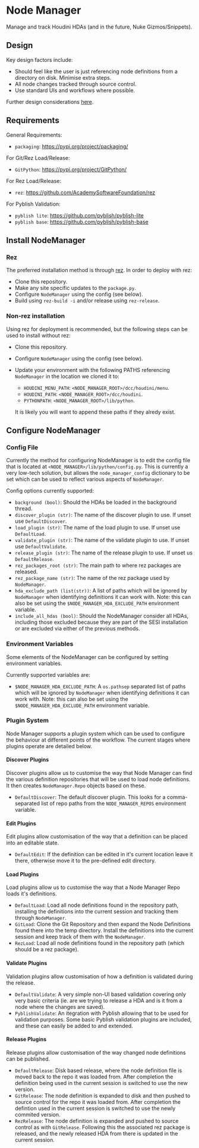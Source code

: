 # Node Manager
Manage and track Houdini HDAs (and in the future, Nuke Gizmos/Snippets).

## Design
Key design factors include:
- Should feel like the user is just referencing node definitions from a directory on disk. Minimise extra steps.
- All node changes tracked through source control.
- Use standard UIs and workflows where possible.

Further design considerations [here](docs/design.md).

## Requirements
General Requirements:
- `packaging`: https://pypi.org/project/packaging/

For Git/Rez Load/Release:
- `GitPython`: https://pypi.org/project/GitPython/

For Rez Load/Release:
- `rez`: https://github.com/AcademySoftwareFoundation/rez

For Pyblish Validation:
- `pyblish lite`: https://github.com/pyblish/pyblish-lite
- `pyblish base`: https://github.com/pyblish/pyblish-base

## Install NodeManager
### Rez
The preferred installation method is through [rez](https://github.com/AcademySoftwareFoundation/rez). In order to deploy with rez:
- Clone this repository.
- Make any site specific updates to the `package.py`.
- Configure `NodeManager` using the config (see below).
- Build using `rez-build -i` and/or release using `rez-release`.

### Non-rez installation
Using rez for deployment is recommended, but the following steps can be used to install without rez:
- Clone this repository.
- Configure `NodeManager` using the config (see below).
- Update your environment with the following PATHS referencing `NodeManager` in the location we cloned it to:
  - `HOUDINI_MENU_PATH`: `<NODE_MANAGER_ROOT>/dcc/houdini/menu`.
  - `HOUDINI_PATH`: `<NODE_MANAGER_ROOT>/dcc/houdini`.
  - `PYTHONPATH`: `<NODE_MANAGER_ROOT>/lib/python`.
  
  It is likely you will want to append these paths if they alredy exist.

## Configure NodeManager
### Config File
Currently the method for configuring NodeManager is to edit the config file that is located at `<NODE_MANAGER>/lib/python/config.py`. This is currently a very low-tech solution, but allows the `node_manager_config` dictionary to be set which can be used to reflect various aspects of `NodeManager`.

Config options currently supported:
- `background (bool)`: Should the HDAs be loaded in the background thread.
- `discover_plugin (str)`: The name of the discover plugin to use. If unset use `DefaultDiscover`.
- `load_plugin (str)`: The name of the load plugin to use. If unset use `DefaultLoad`.
- `validate_plugin (str)`: The name of the validate plugin to use. If unset use `DefaultValidate`.
- `release_plugin (str)`: The name of the release plugin to use. If unset us `DefaultRelease`.
- `rez_packages_root (str)`: The main path to where rez packages are released.
- `rez_package_name (str)`: The name of the rez package used by `NodeManager`.
- `hda_exclude_path (list(str))`: A list of paths which will be ignored by `NodeManager` when identifying definitions it can work with. Note: this can also be set using the `$NODE_MANAGER_HDA_EXCLUDE_PATH` environment variable.
- `include_all_hdas (bool)`: Should the NodeManager consider all HDAs, including those excluded because they are part of the SESI installation or are excluded via either of the previous methods.

### Environment Variables
Some elements of the NodeManager can be configured by setting environment variables.

Currently supported variables are:
- `$NODE_MANAGER_HDA_EXCLUDE_PATH`: A `os.pathsep` separated list of paths which will be ignored by `NodeManager` when identifying definitions it can work with. Note: this can also be set using the `$NODE_MANAGER_HDA_EXCLUDE_PATH` environment variable.

### Plugin System
Node Manager supports a plugin system which can be used to configure the behaviour at different points of the workflow. The current stages where plugins operate are detailed below.

#### Discover Plugins
Discover plugins allow us to customise the way that Node Manager can find the various definition repositories that will be used to load node definitions. It then creates `NodeManager.Repo` objects based on these.

- `DefaultDiscover`: The default discover plugin. This looks for a comma-separated list of repo paths from the `NODE_MANAGER_REPOS` environment variable.

#### Edit Plugins
Edit plugins allow customisation of the way that a definition can be placed into an editable state.

- `DefaultEdit`: If the definition can be edited in it's current location leave it there, otherwise move it to the pre-defined edit directory.

#### Load Plugins
Load plugins allow us to customise the way that a Node Manager Repo loads it's definitions.

- `DefaultLoad`: Load all node definitions found in the repository path, installing the definitions into the current session and tracking them through `NodeManager`.
- `GitLoad`: Clone the Git Repository and then expand the Node Definitions found there into the temp directory. Install the definitions into the current session and keep track of them with the `NodeManager`.
- `RezLoad`: Load all node definitions found in the repository path (which should be a rez package).

#### Validate Plugins
Validation plugins allow customisation of how a definition is validated during the release.

- `DefaultValidate`: A very simple non-UI based validation covering only very basic criteria (ie. are we trying to release a HDA and is it from a node where the changes are saved).
- `PyblishValidate`: An itegration with Pyblish allowing that to be used for validation purposes. Some basic Pyblish validation plugins are included, and these can easily be added to and extended.

#### Release Plugins
Release plugins allow customisation of the way changed node definitions can be published.

- `DefaultRelease`: Disk based release, where the node definition file is moved back to the repo it was loaded from. After completion the definition being used in the current session is switched to use the new version.
- `GitRelease`: The node definition is expanded to disk and then pushed to source control for the repo it was loaded from. After completion the defintion used in the current session is switched to use the newly commited version.
- `RezRelease`: The node definition is expanded and pushed to source control as with `GitRelease`. Following this the associated rez package is released, and the newly released HDA from there is updated in the current session.
